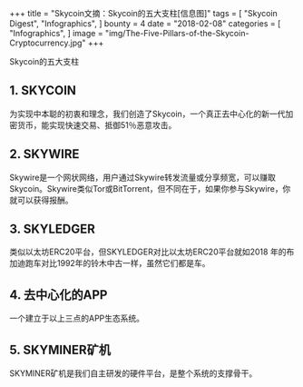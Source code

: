 +++
title = "Skycoin文摘：Skycoin的五大支柱[信息图]"
tags = [
    "Skycoin Digest",
    "Infographics",
]
bounty = 4
date = "2018-02-08"
categories = [
    "Infographics",
]
image = "img/The-Five-Pillars-of-the-Skycoin-Cryptocurrency.jpg"
+++

Skycoin的五大支柱

## __1. SKYCOIN__

为实现中本聪的初衷和理念，我们创造了Skycoin，一个真正去中心化的新一代加密货币，能实现快速交易、抵御51％恶意攻击。


## __2. SKYWIRE__

Skywire是一个网状网络，用户通过Skywire转发流量或分享频宽，可以赚取Skycoin。Skywire类似Tor或BitTorrent，但不同在于，如果你参与Skywire，你就可以获得报酬。

## __3. SKYLEDGER__

类似以太坊ERC20平台，但SKYLEDGER对比以太坊ERC20平台就如2018 年的布加迪跑车对比1992年的铃木中古一样，虽然它们都是车。


## __4. 去中心化的APP__

一个建立于以上三点的APP生态系统。

## __5. SKYMINER矿机__
SKYMINER矿机是我们自主研发的硬件平台，是整个系统的支撑骨干。

